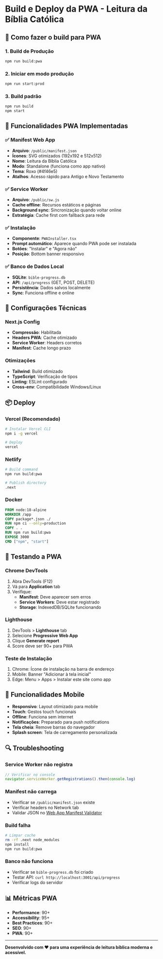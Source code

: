 # Build e Deploy da PWA - Leitura da Bíblia Católica

## 🚀 Como fazer o build para PWA

### 1. Build de Produção
```bash
npm run build:pwa
```

### 2. Iniciar em modo produção
```bash
npm run start:prod
```

### 3. Build padrão
```bash
npm run build
npm start
```

## 📱 Funcionalidades PWA Implementadas

### ✅ Manifest Web App
- **Arquivo**: `/public/manifest.json`
- **Ícones**: SVG otimizados (192x192 e 512x512)
- **Nome**: Leitura da Bíblia Católica
- **Modo**: Standalone (funciona como app nativo)
- **Tema**: Roxo (#4f46e5)
- **Atalhos**: Acesso rápido para Antigo e Novo Testamento

### ✅ Service Worker
- **Arquivo**: `/public/sw.js`
- **Cache offline**: Recursos estáticos e páginas
- **Background sync**: Sincronização quando voltar online
- **Estratégia**: Cache first com fallback para rede

### ✅ Instalação
- **Componente**: `PWAInstaller.tsx`
- **Prompt automático**: Aparece quando PWA pode ser instalada
- **Botões**: "Instalar" e "Agora não"
- **Posição**: Bottom banner responsivo

### ✅ Banco de Dados Local
- **SQLite**: `bible-progress.db`
- **API**: `/api/progress` (GET, POST, DELETE)
- **Persistência**: Dados salvos localmente
- **Sync**: Funciona offline e online

## 🔧 Configurações Técnicas

### Next.js Config
- **Compressão**: Habilitada
- **Headers PWA**: Cache otimizado
- **Service Worker**: Headers corretos
- **Manifest**: Cache longo prazo

### Otimizações
- **Tailwind**: Build otimizado
- **TypeScript**: Verificação de tipos
- **Linting**: ESLint configurado
- **Cross-env**: Compatibilidade Windows/Linux

## 📦 Deploy

### Vercel (Recomendado)
```bash
# Instalar Vercel CLI
npm i -g vercel

# Deploy
vercel
```

### Netlify
```bash
# Build command
npm run build:pwa

# Publish directory
.next
```

### Docker
```dockerfile
FROM node:18-alpine
WORKDIR /app
COPY package*.json ./
RUN npm ci --only=production
COPY . .
RUN npm run build:pwa
EXPOSE 3000
CMD ["npm", "start"]
```

## 🧪 Testando a PWA

### Chrome DevTools
1. Abra DevTools (F12)
2. Vá para **Application** tab
3. Verifique:
   - **Manifest**: Deve aparecer sem erros
   - **Service Workers**: Deve estar registrado
   - **Storage**: IndexedDB/SQLite funcionando

### Lighthouse
1. DevTools > **Lighthouse** tab
2. Selecione **Progressive Web App**
3. Clique **Generate report**
4. Score deve ser 90+ para PWA

### Teste de Instalação
1. Chrome: Ícone de instalação na barra de endereço
2. Mobile: Banner "Adicionar à tela inicial"
3. Edge: Menu > Apps > Instalar este site como app

## 📱 Funcionalidades Mobile

- **Responsivo**: Layout otimizado para mobile
- **Touch**: Gestos touch funcionais
- **Offline**: Funciona sem internet
- **Notificações**: Preparado para push notifications
- **Tela cheia**: Remove barras do navegador
- **Splash screen**: Tela de carregamento personalizada

## 🔍 Troubleshooting

### Service Worker não registra
```javascript
// Verificar no console
navigator.serviceWorker.getRegistrations().then(console.log)
```

### Manifest não carrega
- Verificar se `/public/manifest.json` existe
- Verificar headers no Network tab
- Validar JSON no [Web App Manifest Validator](https://manifest-validator.appspot.com/)

### Build falha
```bash
# Limpar cache
rm -rf .next node_modules
npm install
npm run build:pwa
```

### Banco não funciona
- Verificar se `bible-progress.db` foi criado
- Testar API: `curl http://localhost:3001/api/progress`
- Verificar logs do servidor

## 📊 Métricas PWA

- **Performance**: 90+
- **Accessibility**: 95+
- **Best Practices**: 90+
- **SEO**: 90+
- **PWA**: 90+

---

**Desenvolvido com ❤️ para uma experiência de leitura bíblica moderna e acessível.**